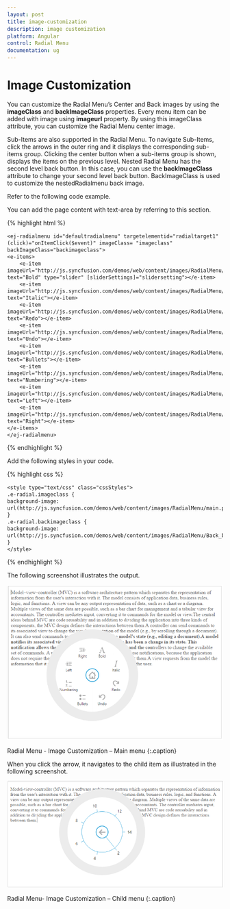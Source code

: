 ```yaml
---
layout: post
title: image-customization
description: image customization
platform: Angular
control: Radial Menu
documentation: ug
---
```


# Image Customization

You can customize the Radial Menu’s Center and Back images by using the **imageClass** and **backImageClass** properties. Every menu item can be added with image using **imageurl** property. By using this imageClass attribute, you can customize the Radial Menu center image.

Sub-Items are also supported in the Radial Menu. To navigate Sub-Items, click the arrows in the outer ring and it displays the corresponding sub-items group. Clicking the center button when a sub-items group is shown, displays the items on the previous level. Nested Radial Menu has the second level back button. In this case, you can use the **backImageClass** attribute to change your second level back button. BackImageClass is used to customize the nestedRadialmenu back image. 

Refer to the following code example.

You can add the page content with text-area by referring to this section.


{% highlight html %}

    <ej-radialmenu id="defaultradialmenu" targetelementid="radialtarget1" (click)="onItemClick($event)" imageClass= "imageclass" backImageClass="backimageclass">
    <e-items>        
        <e-item imageUrl="http://js.syncfusion.com/demos/web/content/images/RadialMenu/fontsize.png" text="Bold" type="slider" [sliderSettings]="slidersetting"></e-item>
        <e-item imageUrl="http://js.syncfusion.com/demos/web/content/images/RadialMenu/f1.png" text="Italic"></e-item>              
        <e-item imageUrl="http://js.syncfusion.com/demos/web/content/images/RadialMenu/redo.png" text="Redo"></e-item>  
        <e-item imageUrl="http://js.syncfusion.com/demos/web/content/images/RadialMenu/undo.png" text="Undo"></e-item>     
        <e-item imageUrl="http://js.syncfusion.com/demos/web/content/images/RadialMenu/list.png" text="Bullets"></e-item>     
        <e-item imageUrl="http://js.syncfusion.com/demos/web/content/images/RadialMenu/l5.png" text="Numbering"></e-item>     
        <e-item imageUrl="http://js.syncfusion.com/demos/web/content/images/RadialMenu/a1.png" text="Left"></e-item>     
        <e-item imageUrl="http://js.syncfusion.com/demos/web/content/images/RadialMenu/a2.png" text="Right"></e-item>                       
    </e-items>
    </ej-radialmenu>
{% endhighlight %}

Add the following styles in your code.
    
{% highlight css %}

    <style type="text/css" class="cssStyles">
    .e-radial.imageclass { 
    background-image: url(http://js.syncfusion.com/demos/web/content/images/RadialMenu/main.png); 
    } 
    .e-radial.backimageclass { 
    background-image: url(http://js.syncfusion.com/demos/web/content/images/RadialMenu/Back_button.png); 
    }
    </style>

{% endhighlight %}


The following screenshot illustrates the output.

![](image-customization_images\image-customization_img1.png)

Radial Menu - Image Customization – Main menu
{:.caption}

When you click the arrow, it navigates to the child item as illustrated in the following screenshot.

![](image-customization_images\image-customization_img2.png)

Radial Menu- Image Customization – Child menu 
{:.caption}



